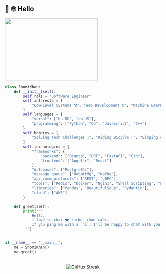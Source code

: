 ## 👋 :nerd_face: Hello
<img src="https://github.com/nahK994/nahK994/assets/35453959/d7e46dca-b22e-45d1-a91f-df439dca5d67" height="200" width="300"/> <br/>

```python
class ShomiKhan:
    def __init__(self):
        self.role = "Software Engineer"
        self.interests = [
            "Low-Level Systems 🛠️", "Web Development 🌐", "Machine Learning 🤖"
        ]
        self.languages = {
            "verbal": ["bn-BD", "en-US"],
            "programming": ["Python", "Go", "Javascript", "C++"]
        }
        self.hobbies = [
            "Solving Tech Challenges 🧩", "Riding Bicycle 🚴", "Binging on Anime ⛩️"
        ]
        self.technologies = {
            "frameworks": {
                "backend": ["Django", "DRF", "FastAPI", "Gin"],
                "frontend": ["Angular", "React"]
            },
            "databases": ["PostgreSQL"],
            "message_queue": ["RabbitMQ", "Kafka"],
            "api_comm_protocols": ["REST", "gRPC"],
            "tools": ["Redis", "Docker", "Nginx", "Shell Scripting", "Linux"],
            "libraries": ["Pandas", "BeautifulSoup", "Pydantic"],
            "cloud": ["AWS"]
        }

    def greet(self):
        print('''
            Hello,
            I love to chat 🗨️ rather than talk.
            If you ping me with a `hi`, I'll be happy to chat with you more! 😊
        ''')


if __name__ == "__main__":
    me = ShomiKhan()
    me.greet()


```

<!-- ## Github Stats  
<div align="left"><img src="https://github-readme-stats.vercel.app/api?username=nahK994&show_icons=true&count_private=true&hide_border=true" align="center" /></div> -->

<!-- ### 📬 Let’s Connect
Reach me through: [![LinkedIn](https://img.shields.io/badge/LinkedIn-%230077B5.svg?logo=linkedin&logoColor=white&style=flat)](https://linkedin.com/in/shomi-khan-64b418118) [![Facebook](https://img.shields.io/badge/Facebook-%231877F2.svg?logo=Facebook&logoColor=white&style=flat)](https://facebook.com/shomi.khan1) -->
<br/>

<!-- ### 🕹️ My Toolbox 🧩
![Python](https://img.shields.io/badge/python-3670A0?logo=python&logoColor=ffdd54&style=flat) ![C++](https://img.shields.io/badge/c++-%2300599C.svg?logo=c%2B%2B&logoColor=white&style=flat) ![Go](https://img.shields.io/badge/go-%2300ADD8.svg?logo=go&logoColor=white&style=flat) ![JavaScript](https://img.shields.io/badge/JavaScript-323330?style=for-the-badge&logo=javascript&logoColor=F7DF1E&style=flat) ![Django](https://img.shields.io/badge/django-%23092E20.svg?logo=django&logoColor=white&style=flat) ![DjangoREST](https://img.shields.io/badge/DJANGO-REST-ff1709?logo=django&logoColor=white&color=ff1709&labelColor=gray&style=flat) ![Postgres](https://img.shields.io/badge/postgres-%23316192.svg?logo=postgresql&logoColor=white&style=flat) ![FastAPI](https://img.shields.io/badge/FastAPI-005571?logo=fastapi&style=flat) ![Docker](https://img.shields.io/badge/docker-%230db7ed.svg?logo=docker&logoColor=white&style=flat) ![React](https://img.shields.io/badge/react-%2320232a.svg?style=for-the-badge&logo=react&logoColor=%2361DAFB&style=flat) ![Swagger](https://img.shields.io/badge/-Swagger-%23Clojure?logo=swagger&logoColor=white&style=flat) ![Pandas](https://img.shields.io/badge/pandas-%23150458.svg?style=flat&logo=pandas&logoColor=white) ![RabbitMQ](https://img.shields.io/badge/rabbitmq-%23FF6600.svg?&style=for-the-badge&logo=rabbitmq&logoColor=white&style=flat) ![Nginx](https://img.shields.io/badge/nginx-%23009639.svg?logo=nginx&logoColor=white&style=flat) ![Redis](https://img.shields.io/badge/redis-CC0000.svg?&style=for-the-badge&logo=redis&logoColor=white&style=flat) ![LINUX](https://img.shields.io/badge/Linux-FCC624?logo=linux&logoColor=black&style=flat) ![Shell Script](https://img.shields.io/badge/shell_script-%23121011.svg?logo=gnu-bash&logoColor=white&style=flat) ![NumPy](https://img.shields.io/badge/numpy-%23013243.svg?style=for-the-badge&logo=numpy&logoColor=white&style=flat) ![AWS](https://img.shields.io/badge/AWS-%23FF9900.svg?logo=amazon-aws&logoColor=white&style=flat) -->

<div style="display: flex; justify-content: center; align-items: center;">
<img src="https://github-readme-stats.vercel.app/api/top-langs/?username=nahK994&exclude_repo=V,handGestureStaffs,colorHand&layout=compact" alt="GitHub Streak" />
<! -- <img src="https://streak-stats.demolab.com?user=nahK994" alt="GitHub Streak" />
</div>

